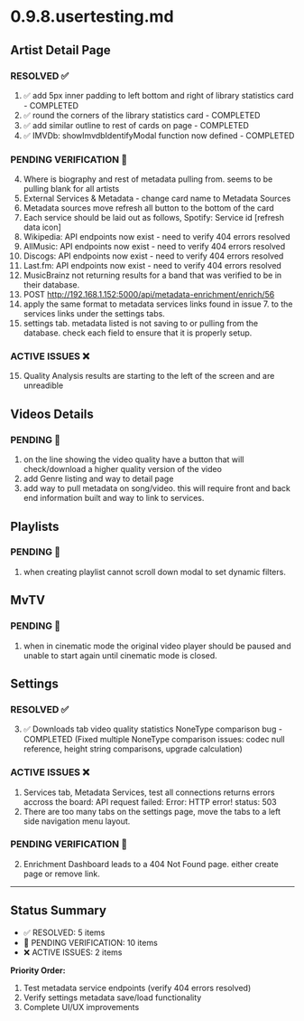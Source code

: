 # 0.9.8.usertesting.md

## Artist Detail Page

### RESOLVED ✅
1. ✅ add 5px inner padding to left bottom and right of library statistics card - COMPLETED
2. ✅ round the corners of the library statistics card - COMPLETED  
3. ✅ add similar outline to rest of cards on page - COMPLETED
11. ✅ IMVDb: showImvdbIdentifyModal function now defined - COMPLETED

### PENDING VERIFICATION 🔄
4. Where is biography and rest of metadata pulling from. seems to be pulling blank for all artists
5. External Services & Metadata - change card name to Metadata Sources
6. Metadata sources move refresh all button to the bottom of the card
7. Each service should be laid out as follows, <bold><link to search>Spotify</link>:</bold> Service id [refresh data icon]<br>
8. Wikipedia: API endpoints now exist - need to verify 404 errors resolved
9. AllMusic: API endpoints now exist - need to verify 404 errors resolved  
10. Discogs: API endpoints now exist - need to verify 404 errors resolved
12. Last.fm: API endpoints now exist - need to verify 404 errors resolved
13. MusicBrainz not returning results for a band that was verified to be in their database.
14. POST http://192.168.1.152:5000/api/metadata-enrichment/enrich/56
16. apply the same format to metadata services links found in issue 7. to the services links under the settings tabs.
17. settings tab. metadata listed is not saving to or pulling from the database. check each field to ensure that it is properly setup.

### ACTIVE ISSUES ❌
15. Quality Analysis results are starting to the left of the screen and are unreadible

## Videos Details

### PENDING 🔄
1. on the line showing the video quality have a button that will check/download a higher quality version of the video
2. add Genre listing and way to detail page
3. add way to pull metadata on song/video. this will require front and back end information built and way to link to services.

## Playlists

### PENDING 🔄
1. when creating playlist cannot scroll down modal to set dynamic filters.

## MvTV

### PENDING 🔄  
1. when in cinematic mode the original video player should be paused and unable to start again until cinematic mode is closed.

## Settings

### RESOLVED ✅  
3. ✅ Downloads tab video quality statistics NoneType comparison bug - COMPLETED (Fixed multiple NoneType comparison issues: codec null reference, height string comparisons, upgrade calculation)

### ACTIVE ISSUES ❌
1. Services tab, Metadata Services, test all connections returns errors accross the board: API request failed: Error: HTTP error! status: 503
4. There are too many tabs on the settings page, move the tabs to a left side navigation menu layout.

### PENDING VERIFICATION 🔄
2. Enrichment Dashboard leads to a 404 Not Found page. either create page or remove link.

---

## Status Summary
- ✅ RESOLVED: 5 items  
- 🔄 PENDING VERIFICATION: 10 items
- ❌ ACTIVE ISSUES: 2 items

**Priority Order:**
1. Test metadata service endpoints (verify 404 errors resolved)
2. Verify settings metadata save/load functionality  
3. Complete UI/UX improvements